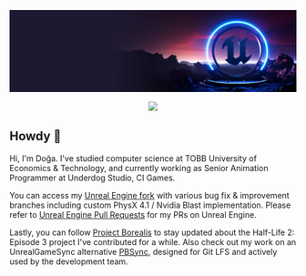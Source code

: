 <p align="center">
  <a href="https://github.com/dyanikoglu/dyanikoglu/blob/master/ue5-hero.png"><img src="https://github.com/dyanikoglu/dyanikoglu/blob/master/ue5-hero.png"></a>
</p>

<p align="center">
  <a href="https://ko-fi.com/dyanikoglu"><img src="https://ko-fi.com/img/githubbutton_sm.svg"></a>
</p>

## Howdy 🤠

Hi, I'm Doğa. I've studied computer science at TOBB University of Economics & Technology, and currently working as Senior Animation Programmer at Underdog Studio, CI Games.

You can access my [Unreal Engine fork](https://github.com/dyanikoglu/UnrealEngine) with various bug fix & improvement branches including custom PhysX 4.1 / Nvidia Blast implementation. Please refer to [Unreal Engine Pull Requests](https://github.com/EpicGames/UnrealEngine/pulls?q=is%3Apr+author%3Adyanikoglu) for my PRs on Unreal Engine.

Lastly, you can follow [Project Borealis](https://projectborealis.com) to stay updated about the Half-Life 2: Episode 3 project I've contributed for a while. Also check out my work on an UnrealGameSync alternative [PBSync](https://github.com/ProjectBorealis/PBSync), designed for Git LFS and actively used by the development team.
